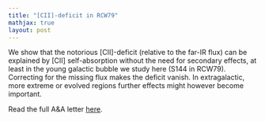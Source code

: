 ```yaml
---
title: "[CII]-deficit in RCW79"
mathjax: true
layout: post
---
```


We show that the notorious [CII]-deficit (relative to the far-IR flux) can be explained by [CII] self-absorption without the need for secondary effects, at least in the young galactic bubble we study here (S144 in RCW79). Correcting for the missing flux makes the deficit vanish. In extragalactic, more extreme or evolved regions further effects might however become important.

Read the full A&A letter [here](https://arxiv.org/abs/2504.08976).

